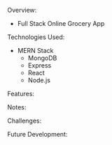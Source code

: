 Overview:

- Full Stack Online Grocery App

Technologies Used:

- MERN Stack
  - MongoDB
  - Express
  - React
  - Node.js

Features:

Notes:

Challenges:

Future Development:
